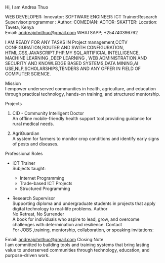 Hi, I am Andrea Thuo

WEB DEVELOPER: Innovator: SOFTWARE ENGINEER: ICT Trainer:Research Supervisor:programmer : Author: COMEDIAN: ACTOR: SKATTER:
Location: Taveta, Kenya  
Email: andreajohnthuo@gmail.com
WHATSAPP; +254740396762

I AM READY FOR ANY TASKS IN Project management,CCTV CONFIGURATION,ROUTER AND SWITH CONFIGURATION, HTML,CSS,JAVASCRIPT,PHP,MY SQL,ARTIFICIAL INTELLIGENCE, MACHINE LEARNING ,DEEP LEARNING , WEB ADMINISTRATION AND SECURITY AND KNOWLEDGE BASED SYSTEMS,DATA MINING,AI USE,NLP,SCHOLARSHIPS,TENDERS AND ANY OFFER IN FIELD OF COMPUTER SCIENCE.

Mission  
I empower underserved communities in health, agriculture, and education through practical technology, hands-on training, and structured mentorship.

Projects

1. CID - Community Intelligent Doctor  
   An offline mobile-friendly health support tool providing guidance for rural medical needs.

2. AgriGuardian  
   A system for farmers to monitor crop conditions and identify early signs of pests and diseases.

Professional Roles

- ICT Trainer  
  Subjects taught:
  - Internet Programming  
  - Trade-based ICT Projects  
  - Structured Programming

- Research Supervisor  
  Supporting diploma and undergraduate students in projects that apply digital technology to real-life problems.
Author  
No Retreat, No Surrender  
A book for individuals who aspire to lead, grow, and overcome challenges with determination and resilience.
Contact  
For JOBS ,training, mentorship, collaboration, or speaking invitations:

Email: andreajohnthuo@gmail.com
Closing Note  
I am committed to building tools and training systems that bring lasting value to underserved communities through technology, education, and purpose-driven work.
